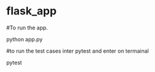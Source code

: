 # flask_app


#To run the app.

python app.py

#to run the test cases inter pytest and enter on termainal

pytest